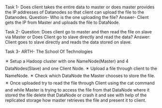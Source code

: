 
Task 1- Does client takes the entire data to master or does master provides the IP addresses of Datanodes so that client can upload the file to the Datanodes. 
Question- Who is the one uploading the file?
Answer- Client gets the IP from Master and uploads the file to DataNode.

Task 2- 
Question: Does client go to master and then read the file on slave via Master or Does Client go to slave directly and read the data?
Answer: Client goes to slave directly and reads the data stored on slave.

Task 3-
ARTH- The School Of Technologies

✴️ Setup a Hadoop cluster with one NameNode(Master) and 4 DataNodes(Slave) and one Client Node.
✴️ Upload a file through client to the NameNode.
✴️ Check which DataNode the Master chooses to store the file.
✴️ Once uploaded try to read the file through Client using the cat command and while Master is trying to 
access the file from that DataNode where it stored the file delete
 that DataNode  or crash it and see with help of the replicated storage how master retrieves the file and present it to client.



